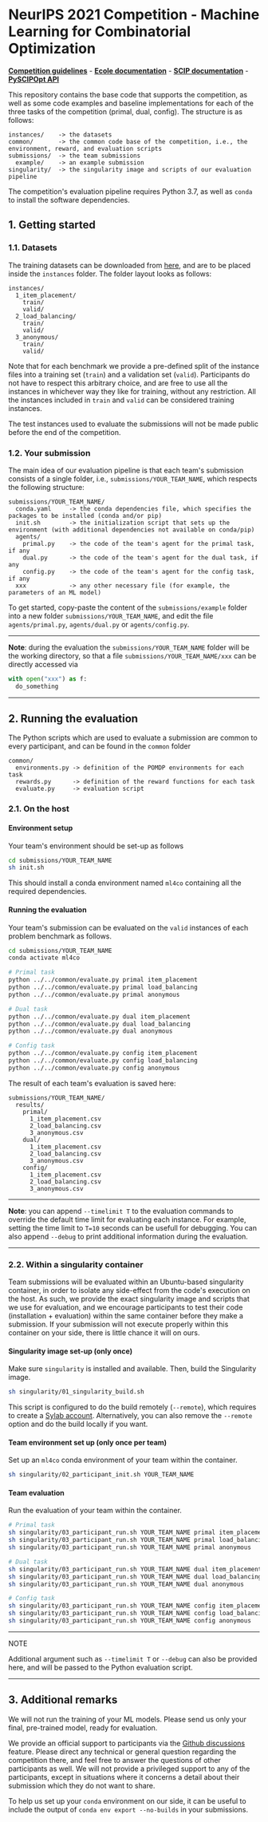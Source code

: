# NeurIPS 2021 Competition - Machine Learning for Combinatorial Optimization

**[Competition guidelines](https://www.ecole.ai/2021/ml4co-competition/)** - **[Ecole documentation](https://doc.ecole.ai/)** - **[SCIP documentation](https://scipopt.org/doc/html/)** - **[PySCIPOpt API](https://scipopt.github.io/PySCIPOpt/docs/html/)**

This repository contains the base code that supports the competition, as well as
some code examples and baseline implementations for each of the three tasks of
the competition (primal, dual, config). The structure is as follows:
```
instances/    -> the datasets
common/       -> the common code base of the competition, i.e., the environment, reward, and evaluation scripts
submissions/  -> the team submissions
  example/    -> an example submission
singularity/  -> the singularity image and scripts of our evaluation pipeline
```

The competition's evaluation pipeline requires Python 3.7, as well as `conda`
to install the software dependencies.

## 1. Getting started

### 1.1. Datasets

The training datasets can be downloaded from
[here](https://drive.google.com/file/d/1MytdY3IwX_aFRWdoc0mMfDN9Xg1EKUuq/view?usp=sharing),
and are to be placed inside the `instances` folder. The folder layout looks as follows:
```
instances/
  1_item_placement/
    train/
    valid/
  2_load_balancing/
    train/
    valid/
  3_anonymous/
    train/
    valid/
```

Note that for each benchmark we provide a pre-defined split of the
instance files into a training set (`train`) and a validation set (`valid`).
Participants do not have to respect this arbitrary choice, and
are free to use all the instances in whichever way they like for training,
without any restriction. All the instances included in `train` and `valid`
can be considered training instances.

The test instances used to evaluate the submissions
will not be made public before the end of the competition.

### 1.2. Your submission

The main idea of our evaluation pipeline is that each team's submission
consists of a single folder, i.e., `submissions/YOUR_TEAM_NAME`, which respects the
following structure:
```
submissions/YOUR_TEAM_NAME/
  conda.yaml     -> the conda dependencies file, which specifies the packages to be installed (conda and/or pip)
  init.sh        -> the initialization script that sets up the environment (with additional dependencies not available on conda/pip)
  agents/
    primal.py    -> the code of the team's agent for the primal task, if any
    dual.py      -> the code of the team's agent for the dual task, if any
    config.py    -> the code of the team's agent for the config task, if any
  xxx            -> any other necessary file (for example, the parameters of an ML model)
```

To get started, copy-paste the content of the `submissions/example` folder
into a new folder `submissions/YOUR_TEAM_NAME`, and edit
the file `agents/primal.py`, `agents/dual.py` or `agents/config.py`.

---
**Note**: during the evaluation the `submissions/YOUR_TEAM_NAME` folder will be the working
directory, so that a file `submissions/YOUR_TEAM_NAME/xxx` can be directly accessed via
```Python
with open("xxx") as f:
  do_something
```

---

## 2. Running the evaluation

The Python scripts which are used to evaluate a submission are common to every
participant, and can be found in the `common` folder
```
common/
  environments.py -> definition of the POMDP environments for each task
  rewards.py      -> definition of the reward functions for each task
  evaluate.py     -> evaluation script
```

### 2.1. On the host

#### Environment setup

Your team's environment should be set-up as follows
```bash
cd submissions/YOUR_TEAM_NAME
sh init.sh
```

This should install a conda environment named `ml4co` containing
all the required dependencies.

#### Running the evaluation

Your team's submission can be evaluated on the `valid` instances of
each problem benchmark as follows.

```bash
cd submissions/YOUR_TEAM_NAME
conda activate ml4co

# Primal task
python ../../common/evaluate.py primal item_placement
python ../../common/evaluate.py primal load_balancing
python ../../common/evaluate.py primal anonymous

# Dual task
python ../../common/evaluate.py dual item_placement
python ../../common/evaluate.py dual load_balancing
python ../../common/evaluate.py dual anonymous

# Config task
python ../../common/evaluate.py config item_placement
python ../../common/evaluate.py config load_balancing
python ../../common/evaluate.py config anonymous
```

The result of each team's evaluation is saved here:
```
submissions/YOUR_TEAM_NAME/
  results/
    primal/
      1_item_placement.csv
      2_load_balancing.csv
      3_anonymous.csv
    dual/
      1_item_placement.csv
      2_load_balancing.csv
      3_anonymous.csv
    config/
      1_item_placement.csv
      2_load_balancing.csv
      3_anonymous.csv
```

---
**Note**: you can append `--timelimit T` to the evaluation commands to override
the default time limit for evaluating each instance. For example, setting the
time limit to `T=10` seconds can be usefull for debugging. You can also append
`--debug` to print additional information during the evaluation.

---

### 2.2. Within a singularity container

Team submissions will be evaluated within an Ubuntu-based singularity container,
in order to isolate any side-effect from the code's execution on the host. As such, we provide
the exact singularity image and scripts that we use for evaluation, and we encourage
participants to test their code (installation + evaluation) within the same
container before they make a submission. If your submission will not execute properly
within this container on your side, there is little chance it will on ours.

#### Singularity image set-up (only once)

Make sure `singularity` is installed and available. Then, build the Singularity image.
```bash
sh singularity/01_singularity_build.sh
```

This script is configured to do the build remotely (`--remote`), which requires to create
a [Sylab account](https://cloud.sylabs.io/home). Alternatively, you can also remove the
`--remote` option and do the build locally if you want.

#### Team environment set up (only once per team)

Set up an `ml4co` conda environment of your team within the container.
```bash
sh singularity/02_participant_init.sh YOUR_TEAM_NAME
```

#### Team evaluation

Run the evaluation of your team within the container.

```bash
# Primal task
sh singularity/03_participant_run.sh YOUR_TEAM_NAME primal item_placement
sh singularity/03_participant_run.sh YOUR_TEAM_NAME primal load_balancing
sh singularity/03_participant_run.sh YOUR_TEAM_NAME primal anonymous

# Dual task
sh singularity/03_participant_run.sh YOUR_TEAM_NAME dual item_placement
sh singularity/03_participant_run.sh YOUR_TEAM_NAME dual load_balancing
sh singularity/03_participant_run.sh YOUR_TEAM_NAME dual anonymous

# Config task
sh singularity/03_participant_run.sh YOUR_TEAM_NAME config item_placement
sh singularity/03_participant_run.sh YOUR_TEAM_NAME config load_balancing
sh singularity/03_participant_run.sh YOUR_TEAM_NAME config anonymous
```

---
NOTE

Additional argument such as `--timelimit T` or `--debug` can also be provided here,
and will be passed to the Python evaluation script.

---

## 3. Additional remarks

We will not run the training of your ML models. Please send us
only your final, pre-trained model, ready for evaluation.

We provide an official support to participants via the [Github discussions](https://github.com/ds4dm/ml4co-competition/discussions)
feature. Please direct any technical or general question
regarding the competition there, and feel free to answer
the questions of other participants as well. We will not provide a
privileged support to any of the participants, except in situations where
it concerns a detail about their submission which they do not want to share.

To help us set up your `conda` environment on our side, it can be
useful to include the output of `conda env export --no-builds`
in your submissions.
